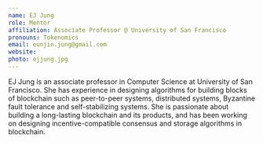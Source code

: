 ```yaml
---
name: EJ Jung
role: Mentor
affiliation: Associate Professor @ University of San Francisco
pronouns: Tokenomics
email: eunjin.jung@gmail.com
website: 
photo: ejjung.jpg
---
```


EJ Jung is an associate professor in Computer Science at University of San Francisco. She has experience in designing algorithms for building blocks of blockchain such as peer-to-peer systems, distributed systems, Byzantine fault tolerance and self-stabilizing systems. She is passionate about building a long-lasting blockchain and its products, and has been working on designing incentive-compatible consensus and storage algorithms in blockchain. 
